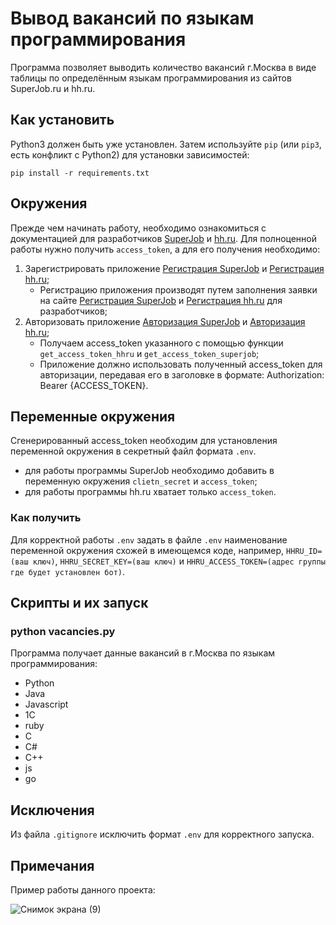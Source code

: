 # Вывод вакансий по языкам программирования
Программа позволяет выводить количество вакансий г.Москва в виде таблицы по определённым языкам программирования из сайтов SuperJob.ru и hh.ru.
## Как установить
Python3 должен быть уже установлен. Затем используйте `pip` (или `pip3`, есть конфликт с Python2) для установки зависимостей:
```
pip install -r requirements.txt
```
## Окружения
Прежде чем начинать работу, необходимо ознакомиться с документацией для разработчиков [SuperJob](https://api.superjob.ru/) и [hh.ru](https://github.com/hhru/api?tab=readme-ov-file).
Для полноценной работы нужно получить `access_token`, а для его получения необходимо:
1. Зарегистрировать приложение [Регистрация SuperJob](https://api.superjob.ru/info/) и [Регистрация hh.ru](https://dev.hh.ru/admin);
   - Регистрацию приложения производят путем заполнения заявки на сайте [Регистрация SuperJob](https://api.superjob.ru/info/) и [Регистрация hh.ru](https://dev.hh.ru/admin) для разработчиков;
2. Авторизовать приложение [Авторизация SuperJob](https://api.superjob.ru/#auth) и [Авторизация hh.ru](https://api.hh.ru/openapi/redoc#tag/Avtorizaciya-prilozheniya);
    - Получаем access_token указанного с помощью функции `get_access_token_hhru` и `get_access_token_superjob`;
    - Приложение должно использовать полученный access_token для авторизации, передавая его в заголовке в формате:
      Authorization: Bearer {ACCESS_TOKEN}.

## Переменные окружения
Сгенерированный access_token необходим для установления переменной окружения в секретный файл формата `.env`.
  - для работы программы SuperJob необходимо добавить в переменную окружения `clietn_secret` и `access_token`;
  - для работы программы hh.ru хватает только `access_token`.
### Как получить
Для корректной работы `.env` задать в файле `.env` наименование переменной окружения схожей в имеющемся коде, например, `HHRU_ID=(ваш ключ)`,
`HHRU_SECRET_KEY=(ваш ключ)` и `HHRU_ACCESS_TOKEN=(адрес группы где будет установлен бот)`.
## Скрипты и их запуск

### python vacancies.py
Программа получает данные вакансий в г.Москва по языкам программирования:
- Python 
- Java
- Javascript
- 1C
- ruby
- C
- C#
- C++
- js
- go
## Исключения
Из файла `.gitignore` исключить формат `.env` для корректного запуска.
## Примечания
Пример работы данного проекта:

![Снимок экрана (9)](https://github.com/Magomed993/Display_of_vacancies_by_programming_languages/assets/160238040/43ce5bf7-2ce9-4c34-9043-e26f05eecfb5)
